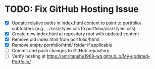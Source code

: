 # TODO: Fix GitHub Hosting Issue

- [x] Update relative paths in index.html content to point to portfolio/ subfolders (e.g., ../css/styles.css to portfolio/css/styles.css)
- [x] Create new index.html at repository root with updated content
- [x] Remove old index.html from portfolio/html/
- [x] Remove empty portfolio/html/ folder if applicable
- [ ] Commit and push changes to GitHub repository
- [ ] Verify hosting at https://amritanshu1968-wq.github.io/My-updated-Portfolio/
